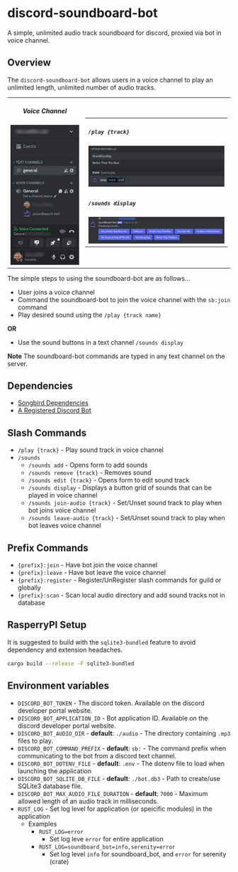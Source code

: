 # discord-soundboard-bot
A simple, unlimited audio track soundboard for discord, proxied via bot in voice channel.

## Overview

The `discord-soundboard-bot` allows users in a voice channel to play an unlimited length, unlimited number of audio tracks.

<center>
  <table style="padding:0px; margin:0px; table-layout:fixed">
    <tr valign="center">
      <td>
        <h5 style="text-align:center">Voice Channel</h5>
        <img src="./docs/imgs/voice-channel.png"></td>
      <td >
        <table style="padding:0px; margin:0px">
          <tr>
            <td>
              <h5><code>/play {track}</code></h5>
              <img src="./docs/imgs/play-track.png" height="auto" width="550px">
            </td>
          </tr>
          <tr>
            <td>
              <h5><code>/sounds display</code></h5>
              <img src="./docs/imgs/sounds-display.png" height="auto" width="550px">
            </td>
          </tr>
        </table>
      </td>
    </tr>
  </table>
</center>


The simple steps to using the soundboard-bot are as follows...

- User joins a voice channel
- Command the soundboard-bot to join the voice channel with the `sb:join` command
- Play desired sound using the `/play {track name}`

**OR**

-  Use the sound buttons in a text channel `/sounds display`

**Note** The soundboard-bot commands are typed in any text channel on the server.



## Dependencies
- [Songbird Dependencies](https://github.com/serenity-rs/songbird/tree/current#dependencies)
- [A Registered Discord Bot](https://discord.com/developers/docs/quick-start/getting-started)

## Slash Commands
- `/play {track}` - Play sound track in voice channel
- `/sounds`
  - `/sounds add` - Opens form to add sounds
  - `/sounds remove {track}` - Removes sound
  - `/sounds edit {track}` - Opens form to edit sound track
  - `/sounds display` - Displays a button grid of sounds that can be played in voice channel
  - `/sounds join-audio {track}` - Set/Unset sound track to play when bot joins voice channel
  - `/sounds leave-audio {track}` - Set/Unset sound track to play when bot leaves voice channel

## Prefix Commands
- `{prefix}:join` - Have bot join the voice channel
- `{prefix}:leave` - Have bot leave the voice channel
- `{prefix}:register` - Register/UnRegister slash commands for guild or globally
- `{prefix}:scan` - Scan local audio directory and add sound tracks not in database

## RasperryPI Setup

It is suggested to build with the `sqlite3-bundled` feature to avoid dependency and extension headaches.

```bash
cargo build --release -F sqlite3-bundled
```

## Environment variables
- `DISCORD_BOT_TOKEN` - The discord token. Available on the discord developer portal website.
- `DISCORD_BOT_APPLICATION_ID` - Bot application ID. Available on the discord developer portal website.
- `DISCORD_BOT_AUDIO_DIR` - **default**: `./audio` - The directory containing `.mp3` files to play.
- `DISCORD_BOT_COMMAND_PREFIX` - **default**: `sb:` - The command prefix when communicating to the bot from a discord text channel.
- `DISCORD_BOT_DOTENV_FILE` - **default**: `.env` - The dotenv file to load when launching the application
- `DISCORD_BOT_SQLITE_DB_FILE` - **default**: `./bot.db3` - Path to create/use SQLite3 database file.
- `DISCORD_BOT_MAX_AUDIO_FILE_DURATION` - **default**: `7000` - Maximum allowed length of an audio track in milliseconds.
- `RUST_LOG` - Set log level for application (or speicific modules) in the application
  - Examples
    - `RUST_LOG=error`
      - Set log leve `error` for entire application
    - `RUST_LOG=soundboard_bot=info,serenity=error`
      - Set log level `info` for soundboard_bot, and `error` for serenity (crate)
